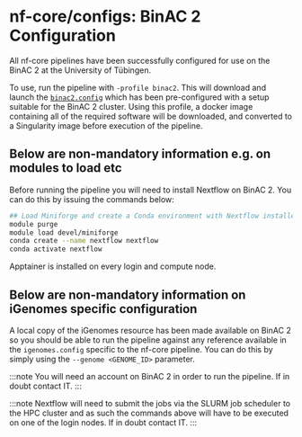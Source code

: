 # nf-core/configs: BinAC 2 Configuration

All nf-core pipelines have been successfully configured for use on the BinAC 2 at the University of Tübingen.

To use, run the pipeline with `-profile binac2`. This will download and launch the [`binac2.config`](../conf/binac2.config) which has been pre-configured with a setup suitable for the BinAC 2 cluster. Using this profile, a docker image containing all of the required software will be downloaded, and converted to a Singularity image before execution of the pipeline.

## Below are non-mandatory information e.g. on modules to load etc

Before running the pipeline you will need to install Nextflow on BinAC 2. You can do this by issuing the commands below:

```bash
## Load Miniforge and create a Conda environment with Nextflow installed
module purge
module load devel/miniforge
conda create --name nextflow nextflow
conda activate nextflow
```

Apptainer is installed on every login and compute node.

## Below are non-mandatory information on iGenomes specific configuration

A local copy of the iGenomes resource has been made available on BinAC 2 so you should be able to run the pipeline against any reference available in the `igenomes.config` specific to the nf-core pipeline.
You can do this by simply using the `--genome <GENOME_ID>` parameter.

:::note
You will need an account on BinAC 2 in order to run the pipeline. If in doubt contact IT.
:::

:::note
Nextflow will need to submit the jobs via the SLURM job scheduler to the HPC cluster and as such the commands above will have to be executed on one of the login nodes. If in doubt contact IT.
:::